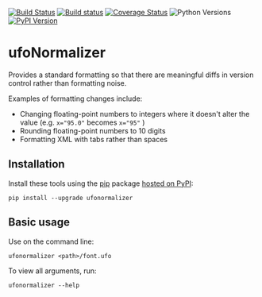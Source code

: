 [![Build Status](https://travis-ci.org/unified-font-object/ufoNormalizer.svg)](https://travis-ci.org/unified-font-object/ufoNormalizer)
[![Build status](https://ci.appveyor.com/api/projects/status/pc4l0dryn5hevcw4?svg=true)](https://ci.appveyor.com/project/miguelsousa/ufonormalizer)
[![Coverage Status](https://coveralls.io/repos/unified-font-object/ufoNormalizer/badge.svg?branch=master&service=github)](https://coveralls.io/github/unified-font-object/ufoNormalizer?branch=master)
![Python Versions](https://img.shields.io/badge/python-2.7%2C%203.4%2C%203.5-blue.svg)
[![PyPI Version](https://img.shields.io/pypi/v/ufonormalizer.svg)](https://pypi.python.org/pypi/ufonormalizer)

# ufoNormalizer

Provides a standard formatting so that there are meaningful diffs in version control rather than formatting noise.

Examples of formatting changes include:
- Changing floating-point numbers to integers where it doesn't alter the value (e.g. `x="95.0"` becomes `x="95"` )
- Rounding floating-point numbers to 10 digits
- Formatting XML with tabs rather than spaces

## Installation

Install these tools using the [pip](https://pip.pypa.io/en/stable/installing/) package [hosted on PyPI](https://pypi.org/project/ufonormalizer/):

```
pip install --upgrade ufonormalizer
```

## Basic usage

Use on the command line:

```
ufonormalizer <path>/font.ufo
```

To view all arguments, run:

```
ufonormalizer --help
```